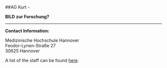 ##AG Kurt - 


**BILD zur Forschung?**


***

**Contact Information:**

  
Medizinische Hochschule Hannover    
Feodor-Lynen-Straße 27    
30625 Hannover

A list of the staff can be found [here](/kurt/staff). 
